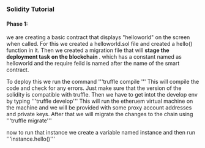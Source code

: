 ### Solidity Tutorial

#### Phase 1:
we are creating a basic contract that displays "helloworld" on the screen when called.
For this we created a helloworld.sol file and created a hello() function in it. Then we created a migration file that will <b> stage the deployment task on the blockchain </b>. which has a constant named as helloworld and the require feild is named after the name of the smart contract. 

To deploy this we run the command 
'''truffle compile '''
This will compile the code and check for any errors. Just make sure that the version of the solidity is compatible with truffle.
Then we have to get intot the develop env by typing
'''truffle develop'''
This will run the etheruem virtual machine on the machine and we will be provided with some proxy account addresses and private keys. After that we will migrate the changes to the chain using
'''truffle migrate'''

now to run that instance we create a variable named instance and then run 
'''instance.hello()'''
